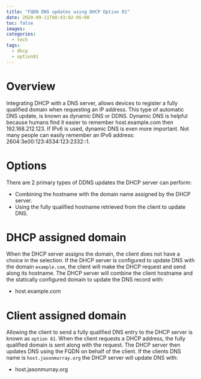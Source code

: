 ```yaml
---
title: "FQDN DNS updates using DHCP Option 81"
date: 2020-09-11T08:43:02-05:00
toc: false
images:
categories:
  - tech
tags: 
  - dhcp
  - option81
---
```


# Overview

Integrating DHCP with a DNS server, allows devices to register a fully qualified domain when requesting an IP address.  This type of automatic DNS update, is known as dynamic DNS or DDNS.  Dynamic DNS is helpful because humans find it easier to remember host.example.com then 192.168.212.123.  If IPv6 is used, dynamic DNS is even more important.  Not many people can easily remember an IPv6 address: 2604:3e00:123:4534:123:2332::1.

# Options

There are 2 primary types of DDNS updates the DHCP server can perform:

- Combining the hostname with the domain name assigned by the DHCP server.
- Using the fully qualified hostname retrieved from the client to update DNS.

# DHCP assigned domain

When the DHCP server assigns the domain, the client does not have a choice in the selection.  If the DHCP server is configured to update DNS with the domain `example.com`, the client will make the DHCP request and send along its hostname.   The DHCP server will combine the client hostname and the statically configured domain to update the DNS record with:

- host.example.com


# Client assigned domain

Allowing the client to send a fully qualified DNS entry to the DHCP server is known as `option 81`.  When the client requests a DHCP address, the fully qualified domain is sent along with the request.  The DHCP server then updates DNS using the FQDN on behalf of the client.   If the clients DNS name is `host.jasonmurray.org` the DHCP server will update DNS with:

- host.jasonmurray.org

